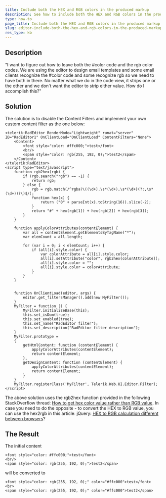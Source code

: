 ```yaml
---
title: Include both the HEX and RGB colors in the produced markup
description: See how to include both the HEX and RGB colors in the produced markup of RadEditor.
type: how-to
page_title: Include both the HEX and RGB colors in the produced markup
slug: editor-include-both-the-hex-and-rgb-colors-in-the-produced-markup
res_type: kb
---
```


## Description

"I want to figure out how to leave both the #color code and the rgb color codes. We are using the editor to design email templates and some email clients recognize the #color code and some recognize rgb so we need to have both in there. No matter what we do in the code view, it strips one or the other and we don't want the editor to strip either value. How do I accomplish this?"

## Solution

The solution is to disable the Content Filters and implement your own custom content filter as the one below:

````ASP.NET
<telerik:RadEditor RenderMode="Lightweight" runat="server" ID="RadEditor1" OnClientLoad="OnClientLoad" ContentFilters="None">
    <Content>
        <font style="color: #ffc000;">test</font>
        <br/>
        <span style="color: rgb(255, 192, 0);">test2</span>
    </Content>
</telerik:RadEditor>
<script type="text/javascript">
    function rgb2hex(rgb) {
        if (rgb.search("rgb") == -1) {
            return rgb;
        } else {
            rgb = rgb.match(/^rgba?\((\d+),\s*(\d+),\s*(\d+)(?:,\s*(\d+))?\)$/);
            function hex(x) {
                return ("0" + parseInt(x).toString(16)).slice(-2);
            }
            return "#" + hex(rgb[1]) + hex(rgb[2]) + hex(rgb[3]);
        }
    }

    function applyColorAttributes(contentElement) {
        var all = contentElement.getElementsByTagName("*");
        var elemCount = all.length;

        for (var i = 0; i < elemCount; i++) {
            if (all[i].style.color) {
                var colorAttribute = all[i].style.color;
                all[i].setAttribute("color", rgb2hex(colorAttribute));
                all[i].style.color = "";
                all[i].style.color = colorAttribute;
            }
        }
    }


    function OnClientLoad(editor, args) {
        editor.get_filtersManager().add(new MyFilter());
    }
    MyFilter = function () {
        MyFilter.initializeBase(this);
        this.set_isDom(true);
        this.set_enabled(true);
        this.set_name("RadEditor filter");
        this.set_description("RadEditor filter description");
    }
    MyFilter.prototype =
    {
        getHtmlContent: function (contentElement) {
            applyColorAttributes(contentElement);
            return contentElement;
        },
        getDesignContent: function (contentElement) {
            applyColorAttributes(contentElement);
            return contentElement;
        }
    }
    MyFilter.registerClass('MyFilter', Telerik.Web.UI.Editor.Filter);
</script>
````

The above solution uses the rgb2hex function provided in the following StackOverflow thread: [How to get hex color value rather than RGB value](https://stackoverflow.com/questions/1740700/how-to-get-hex-color-value-rather-than-rgb-value?).
In case you need to do the opposite - to convert the HEX to RGB value, you can use the hex2rgb in this article: jQuery: [HEX to RGB calculation different between browsers](https://stackoverflow.com/questions/4262417/jquery-hex-to-rgb-calculation-different-between-browsers)?

## The Result

The initial content

````ASP.NET
<font style="color: #ffc000;">test</font>
<br/>
<span style="color: rgb(255, 192, 0);">test2</span>
````

will be converted to

````ASP.NET
<font style="color: rgb(255, 192, 0);" color="#ffc000">test</font>
<br>
<span style="color: rgb(255, 192, 0);" color="#ffc000">test2</span>
````

